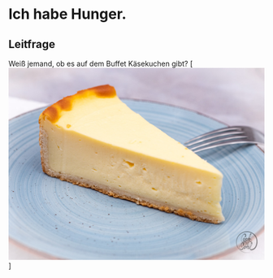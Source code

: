 # Ich habe Hunger.
## Leitfrage
Weiß jemand, ob es auf dem Buffet Käsekuchen gibt?
[![cheesecake](public/A3568BB4-610D-4252-93FC-9CD6BD79320A.jpeg "Genau diesen Kuchen meine ich")]
